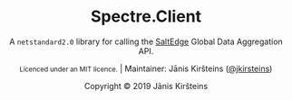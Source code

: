 <h1 align="center">Spectre.Client</h1>

<p align="center">
  A <code>netstandard2.0</code> library for calling the <a href="https://www.saltedge.com/products/spectre">SaltEdge</a> Global Data Aggregation API.
</p>

<p align="center">
  <small>Licenced under an MIT licence.</small> | Maintainer: Jānis Kiršteins (<a href="https://twitter.com/jkirsteins">@jkirsteins</a>)</p>

<p align="center">Copyright &copy; 2019 Jānis Kiršteins</p>
